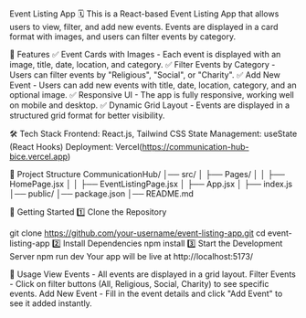 Event Listing App 🗓️
This is a React-based Event Listing App that allows users to view, filter, and add new events. Events are displayed in a card format with images, and users can filter events by category.

🚀 Features
✅ Event Cards with Images - Each event is displayed with an image, title, date, location, and category.
✅ Filter Events by Category - Users can filter events by "Religious", "Social", or "Charity".
✅ Add New Event - Users can add new events with title, date, location, category, and an optional image.
✅ Responsive UI - The app is fully responsive, working well on mobile and desktop.
✅ Dynamic Grid Layout - Events are displayed in a structured grid format for better visibility.


🛠️ Tech Stack
Frontend: React.js, Tailwind CSS
State Management: useState (React Hooks)
Deployment: Vercel(https://communication-hub-bice.vercel.app)

📂 Project Structure
CommunicationHub/
│── src/
│   ├── Pages/
│   │   ├── HomePage.jsx
│   │   ├── EventListingPage.jsx
│   ├── App.jsx
│   ├── index.js
│── public/
│── package.json
│── README.md

🚀 Getting Started
1️⃣ Clone the Repository

git clone https://github.com/your-username/event-listing-app.git
cd event-listing-app
2️⃣ Install Dependencies
npm install
3️⃣ Start the Development Server
npm run dev
Your app will be live at http://localhost:5173/

📜 Usage
View Events - All events are displayed in a grid layout.
Filter Events - Click on filter buttons (All, Religious, Social, Charity) to see specific events.
Add New Event - Fill in the event details and click "Add Event" to see it added instantly.
